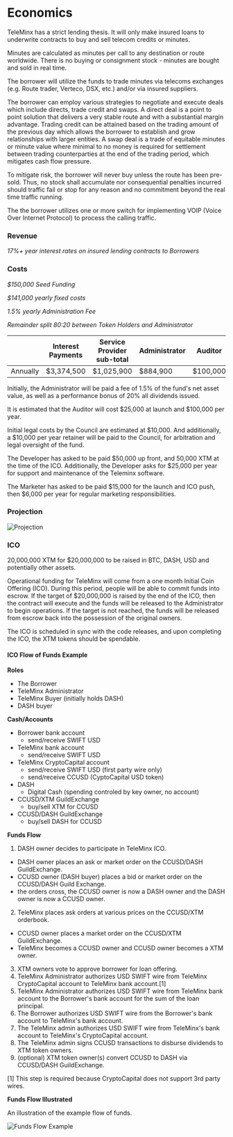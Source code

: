 # Economics

TeleMinx has a strict lending thesis. It will only make insured loans to underwrite contracts to buy and sell telecom credits or minutes.

Minutes are calculated as minutes per call to any destination or route worldwide. There is no buying or consignment stock - minutes are bought and sold in real time.

The borrower will utilize the funds to trade minutes via telecoms exchanges (e.g. Route trader, Verteco, DSX, etc.) and/or via insured suppliers.

The borrower can employ various strategies to negotiate and execute deals which include directs, trade credit and swaps. A direct deal is a point to point solution that delivers a very stable route and with a substantial margin advantage. Trading credit can be attained based on the trading amount of the previous day which allows the borrower to establish and grow relationships with larger entities. A swap deal is a trade of equitable minutes or minute value where minimal to no money is required for settlement between trading counterparties at the end of the trading period, which mitigates cash flow pressure.

To mitigate risk, the borrower will never buy unless the route has been pre-sold.  Thus, no stock shall accumulate nor consequential penalties incurred should traffic fail or stop for any reason and no commitment beyond the real time traffic running.

The the borrower utilizes one or more switch for implementing VOIP (Voice Over Internet Protocol) to process the calling traffic.

### Revenue

*17%+ year interest rates on insured lending contracts to Borrowers*

### Costs

*$150,000 Seed Funding*

*$141,000 yearly fixed costs*

*1.5% yearly Administration Fee*

*Remainder split 80:20 between Token Holders and Administrator*

|          | Interest Payments | Service Provider sub-total | Administrator | Auditor  | Council | Developer | Marketer | Token Holder |
|----------|-------------------|------------------------|---------------|----------|---------|-----------|----------|--------------|
| Annually | $3,374,500        | $1,025,900             | $884,900      | $100,000 | $10,000 | $25,000   | $6,000   | $2,348,600   |

Initially, the Administrator will be paid a fee of 1.5% of the fund's net asset value, as well as a performance bonus of 20% all dividends issued.

It is estimated that the Auditor will cost $25,000 at launch and $100,000 per year.

Initial legal costs by the Council are estimated at $10,000. And additionally, a $10,000 per year retainer will be paid to the Council, for arbitration and legal oversight of the fund.

The Developer has asked to be paid $50,000 up front, and 50,000 XTM at the time of the ICO. Additionally, the Developer asks for $25,000 per year for support and maintenance of the Teleminx software.

The Marketer has asked to be paid $15,000 for the launch and ICO push, then $6,000 per year for regular marketing responsibilities.

### Projection

![Projection](http://i.imgur.com/yICUqQ8.jpg)

### ICO

20,000,000 XTM for $20,000,000 to be raised in BTC, DASH, USD and potentially other assets.

Operational funding for TeleMinx will come from a one month Initial Coin Offering (ICO). During this period, people will be able to commit funds into escrow. If the target of $20,000,000 is raised by the end of the ICO, then the contract will execute and the funds will be released to the Administrator to begin operations. If the target is not reached, the funds will be released from escrow back into the possession of the original owners.

The ICO is scheduled in sync with the code releases, and upon completing the ICO, the XTM tokens should be spendable.

#### ICO Flow of Funds Example

**Roles**
+ The Borrower
+ TeleMinx Administrator
+ TeleMinx Buyer (initially holds DASH)
+ DASH buyer

**Cash/Accounts**
+ Borrower bank account
  * send/receive SWIFT USD
+ TeleMinx bank account
  * send/receive SWIFT USD
+ TeleMinx CryptoCapital account
  * send/receive SWIFT USD (first party wire only)
  * send/receive CCUSD (CyptoCapital USD token)
+ DASH
  * Digital Cash (spending controled by key owner, no account)
+ CCUSD/XTM GuildExchange
  * buy/sell XTM for CCUSD
+ CCUSD/DASH GuildExchange
  * buy/sell DASH for CCUSD

**Funds Flow**

1. DASH owner decides to participate in TeleMinx ICO.
  * DASH owner places an ask or market order on the CCUSD/DASH GuildExchange.
  * CCUSD owner (DASH buyer) places a bid or market order on the CCUSD/DASH Guild Exchange.
  * the orders cross, the CCUSD owner is now a DASH owner and the DASH owner is now a CCUSD owner.
2. TeleMinx places ask orders at various prices on the CCUSD/XTM orderbook.
  * CCUSD owner places a market order on the CCUSD/XTM GuildExchange.
  * TeleMinx becomes a CCUSD owner and CCUSD owner becomes a XTM owner.
3. XTM owners vote to approve borrower for loan offering.
4. TeleMinx Administrator authorizes USD SWIFT wire from TeleMinx CryptoCapital account to TeleMinx bank account.[1]
5. TeleMinx Administrator authorizes USD SWIFT wire from TeleMinx bank account to the Borrower's bank account for the sum of the loan principal.
6. The Borrower authorizes USD SWIFT wire from the Borrower's bank account to TeleMinx's bank account.
7. The TeleMinx admin authorizes USD SWIFT wire from TeleMinx's bank account to TeleMinx's CryptoCapital account.
8. The TeleMinx admin signs CCUSD transactions to disburse dividends to XTM token owners.
9. (optional) XTM token owner(s) convert CCUSD to DASH via CCUSD/DASH GuildExchange.

[1] This step is required because CryptoCapital does not support 3rd party wires.

**Funds Flow Illustrated**

An illustration of the example flow of funds.

![Funds Flow Example](http://i.imgur.com/bozBz6b.png)

